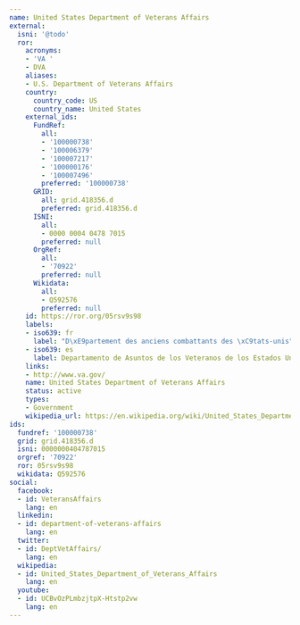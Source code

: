 ```yaml
---
name: United States Department of Veterans Affairs
external:
  isni: '@todo'
  ror:
    acronyms:
    - 'VA '
    - DVA
    aliases:
    - U.S. Department of Veterans Affairs
    country:
      country_code: US
      country_name: United States
    external_ids:
      FundRef:
        all:
        - '100000738'
        - '100006379'
        - '100007217'
        - '100000176'
        - '100007496'
        preferred: '100000738'
      GRID:
        all: grid.418356.d
        preferred: grid.418356.d
      ISNI:
        all:
        - 0000 0004 0478 7015
        preferred: null
      OrgRef:
        all:
        - '70922'
        preferred: null
      Wikidata:
        all:
        - Q592576
        preferred: null
    id: https://ror.org/05rsv9s98
    labels:
    - iso639: fr
      label: "D\xE9partement des anciens combattants des \xC9tats-unis"
    - iso639: es
      label: Departamento de Asuntos de los Veteranos de los Estados Unidos
    links:
    - http://www.va.gov/
    name: United States Department of Veterans Affairs
    status: active
    types:
    - Government
    wikipedia_url: https://en.wikipedia.org/wiki/United_States_Department_of_Veterans_Affairs
ids:
  fundref: '100000738'
  grid: grid.418356.d
  isni: 0000000404787015
  orgref: '70922'
  ror: 05rsv9s98
  wikidata: Q592576
social:
  facebook:
  - id: VeteransAffairs
    lang: en
  linkedin:
  - id: department-of-veterans-affairs
    lang: en
  twitter:
  - id: DeptVetAffairs/
    lang: en
  wikipedia:
  - id: United_States_Department_of_Veterans_Affairs
    lang: en
  youtube:
  - id: UCBvOzPLmbzjtpX-Htstp2vw
    lang: en
---
```

